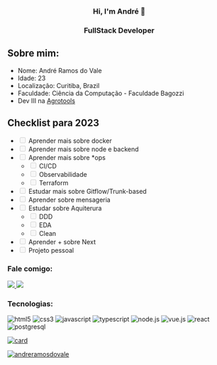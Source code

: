 <div align="center">
    <h3>Hi, I'm André 👋<h3>
    <h3> FullStack Developer</h3>
</div>
<h2> Sobre mim: </h2>
<div>
    <ul>
        <li>
            Nome: André Ramos do Vale
        </li>
        <li>
            Idade: 23
        </li>
        <li>
            Localização: Curitiba, Brazil
        </li>
        <li>
            Faculdade: Ciência da Computação - Faculdade Bagozzi
        </li>
        <li>
            Dev III na
            <a href="https://www.linkedin.com/company/agrotools-gestao-e-monitoramento-geoespacial/">Agrotools</a>
        </li>
    <ul>
</div>
<h2> Checklist para 2023 </h2>
<div>
    <ul>
        <li>
            <input type="checkbox" id="docker" name="docker" disabled>
            <label for="docker">Aprender mais sobre docker</label>
        </li>
        <li>
            <input type="checkbox" id="node" name="node" disabled>
            <label for="csharp">Aprender mais sobre node e backend</label>
        </li>
        <li>
            <input type="checkbox" id="deploy" name="deploy" disabled>
            <label for="deploy">Aprender mais sobre *ops</label>
            <ul>
                <li>
                    <input type="checkbox" id="horns" name="horns" disabled>
                    <label for="horns">CI/CD</label>
                </li>
            </ul>
            <ul>
                <li>
                    <input type="checkbox" id="horns" name="horns" disabled>
                    <label for="horns">Observabilidade</label>
                </li>
            </ul>
            <ul>
                <li>
                    <input type="checkbox" id="horns" name="horns" disabled>
                    <label for="horns">Terraform</label>
                </li>
            </ul>
        </li>
        <li>
            <input type="checkbox" id="horns" name="horns" disabled>
            <label for="horns">Estudar mais sobre Gitflow/Trunk-based</label>
        </li>
        <li>
            <input type="checkbox" id="horns" name="horns" disabled>
            <label for="horns">Aprender sobre mensageria</label>
        </li>
        <li>
            <input type="checkbox" id="githubactions" name="githubactions" disabled>
            <label for="githubactions">Estudar sobre Aquiterura</label>
            <ul>
                <li>
                    <input type="checkbox" id="horns" name="horns" disabled>
                    <label for="horns">DDD</label>
                </li>
            </ul>
            <ul>
                <li>
                    <input type="checkbox" id="horns" name="horns" disabled>
                    <label for="horns">EDA</label>
                </li>
            </ul>
            <ul>
                <li>
                    <input type="checkbox" id="horns" name="horns" disabled>
                    <label for="horns">Clean</label>
                </li>
            </ul>
        </li>
        <li>
            <input type="checkbox" id="horns" name="horns" disabled>
            <label for="horns">Aprender + sobre Next</label>
        </li>
        <li>
            <input type="checkbox" id="horns" name="horns" disabled>
            <label for="horns">Projeto pessoal</label>
        </li>
    </ul>
</div>
<h3> Fale comigo: </h3>
<div align="left">
    <a target='_blank' href="https://www.linkedin.com/in/andré-ramos-do-vale-671977144/">
        <img src="https://img.shields.io/badge/LinkedIn-0077B5?style=for-the-badge&logo=linkedin&logoColor=white">
    </a>
    <a target='_blank' href="https://twitter.com/andres4ci">
        <img src="https://img.shields.io/badge/Twitter-1DA1F2?style=for-the-badge&logo=twitter&logoColor=white">
    </a>
</div>
<h3 align="left">Tecnologias:</h3>
<div align="left" style="margin-botton: 10px;">
    <img src="https://img.shields.io/badge/HTML5-E34F26?style=for-the-badge&logo=html5&logoColor=white" alt="html5">
    <img src="https://img.shields.io/badge/CSS3-1572B6?style=for-the-badge&logo=css3&logoColor=white" alt="css3">
    <img src="https://img.shields.io/badge/JavaScript-F7DF1E?style=for-the-badge&logo=javascript&logoColor=black" alt="javascript">
    <img src="https://img.shields.io/badge/Typescript-007ACC?style=for-the-badge&logo=typescript&logoColor=black" alt="typescript"/>
    <img src="https://img.shields.io/badge/Node.js-43853D?style=for-the-badge&logo=node.js&logoColor=white" alt="node.js">
    <img src="https://img.shields.io/badge/Vue.js-35495E?style=for-the-badge&logo=vue.js&logoColor=4FC08D" alt="vue.js">
    <img src="https://img.shields.io/badge/React-007ACC?style=for-the-badge&logo=react&logoColor=white" alt="react"/>
    <img src="https://img.shields.io/badge/PostgreSQL-316192?style=for-the-badge&logo=postgresql&logoColor=white" alt="postgresql">
</div>

[![card](https://github-readme-stats.vercel.app/api?username=andreramosdovale&theme=tokyonight)](https://github.com/andreramosdovale/)

[![andreramosdovale](https://github-readme-stats.vercel.app/api/top-langs/?username=andreramosdovale&hide=html&layout=compact&theme=tokyonight)](https://github.com/andreramosdovale/)
